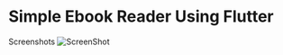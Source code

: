 # Simple Ebook Reader Using Flutter

Screenshots
![ScreenShot](https://raw.github.com/kbartiquel/ebookreader/main/screens/all_screen.png)
